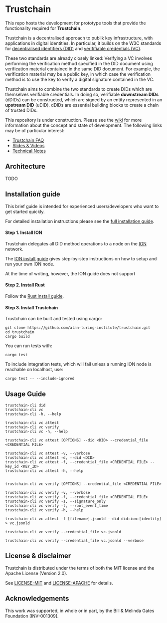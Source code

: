 # Trustchain

This repo hosts the development for prototype tools that provide the functionality required for **Trustchain**.

Trustchain is a decentralised approach to publik key infrastructure, with applications in digital identities. In particular, it builds on the W3C standards for [decentralised identifiers (DID)](https://www.w3.org/TR/did-core/) and [verififiable credentials (VC)](https://www.w3.org/TR/did-core/). 

These two standards are already closely linked: Verifying a VC involves performing the verification method specified in the DID document using verification material contained in the same DID document. For example, the verification material may be a public key, in which case the verification method is to use the key to verify a digital signature contained in the VC. 

Trustchain aims to combine the two standards to create DIDs which are themselves verifiable credentials. In doing so, verifiable **downstream DIDs** (dDIDs) can be constructed, which are signed by an entity represented in an **upstream DID** (uDID). dDIDs are essential building blocks to create a chain of trusted DIDs.

This repository is under construction. Please see the [wiki](https://github.com/alan-turing-institute/trustchain/wiki) for more information about the concept and state of development. The following links may be of particular interest:
- [Trustchain FAQ](https://github.com/alan-turing-institute/trustchain/wiki/Trustchain-FAQ)
- [Slides & Videos](https://github.com/alan-turing-institute/trustchain/wiki#communication)
- [Technical Notes](https://github.com/alan-turing-institute/trustchain/wiki/Trustchain-Technical-Notes)

## Architecture
TODO

## Installation guide
This brief guide is intended for experienced users/developers who want to get started quickly.

For detailed installation instructions please see the [full installation guide](TODO).

#### Step 1. Install ION
Trustchain delegates all DID method operations to a node on the [ION](https://identity.foundation/ion/) network.

The [ION install guide](https://identity.foundation/ion/install-guide/) gives step-by-step instructions on how to setup and run your own ION node.

At the time of writing, however, the ION guide does not support

#### Step 2. Install Rust
Follow the [Rust install guide](https://www.rust-lang.org/tools/install).

#### Step 3. Install Trustchain
Trustchain can be built and tested using cargo:
```
git clone https://github.com/alan-turing-institute/trustchain.git
cd trustchain
cargo build
```
You can run tests with:
```
cargo test
```
To include integration tests, which will fail unless a running ION node is reachable on localhost, use:
```
cargo test -- --include-ignored
```

## Usage Guide

```
trustchain-cli did
trustchain-cli vc
trustchain-cli -h, --help

trustchain-cli vc attest
trustchain-cli vc verify
trustchain-cli vc -h, --help

trustchain-cli vc attest [OPTIONS] --did <DID> --credential_file <CREDENTIAL FILE>

trustchain-cli vc attest -v, --verbose
trustchain-cli vc attest -d, --did <DID>
trustchain-cli vc attest -f, --credential_file <CREDENTIAL FILE> --key_id <KEY_ID>
trustchain-cli vc attest -h, --help


trustchain-cli vc verify [OPTIONS] --credential_file <CREDENTIAL FILE>

trustchain-cli vc verify -v, --verbose
trustchain-cli vc verify -f, --credential_file <CREDENTIAL FILE>
trustchain-cli vc verify -s, --signature_only
trustchain-cli vc verify -t, --root_event_time
trustchain-cli vc verify -h, --help

```


```
trustchain-cli vc attest -f [filename].jsonld --did did:ion:[identity] > vc.jsonld
```

```
trustchain-cli vc verify --credential_file vc.jsonld

trustchain-cli vc verify --credential_file vc.jsonld --verbose
```

## License & disclaimer
Trustchain is distributed under the terms of both the MIT license and the Apache License (Version 2.0).

See [LICENSE-MIT](LICENSE-MIT) and [LICENSE-APACHE](LICENSE-APACHE) for details.

## Acknowledgements
This work was supported, in whole or in part, by the Bill & Melinda Gates Foundation [INV-001309].

